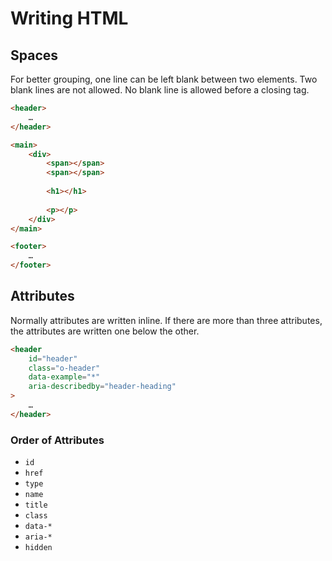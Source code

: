 # Writing HTML

## Spaces

For better grouping, one line can be left blank between two elements. Two blank lines are not allowed. No blank line is allowed before a closing tag.

```html
<header>
	…
</header>

<main>
	<div>
		<span></span>
		<span></span>
		
		<h1></h1>
		
		<p></p>
	</div>
</main>

<footer>
	…
</footer>
```

## Attributes

Normally attributes are written inline. If there are more than three attributes, the attributes are written one below the other.

```html
<header
	id="header"
	class="o-header"
	data-example="*"
	aria-describedby="header-heading"
>
	…
</header>
```

### Order of Attributes
- `id`
- `href`
- `type`
- `name`
- `title`
- `class`
- `data-*`
- `aria-*`
- `hidden`

